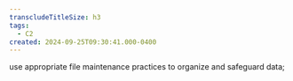 ```yaml
---
transcludeTitleSize: h3
tags:
  - C2
created: 2024-09-25T09:30:41.000-0400
---
```

use appropriate file maintenance practices to organize and safeguard data;